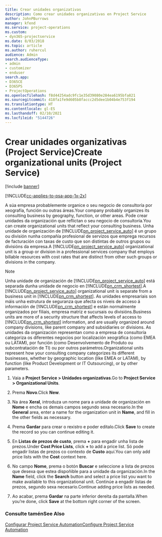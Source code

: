 ```yaml
---
title: Crear unidades organizativas
description: Como crear unidades organizativas en Project Service
author: JohnPBurrows
manager: kfend
ms.service: project-operations
ms.custom:
- dyn365-projectservice
ms.date: 8/03/2018
ms.topic: article
ms.author: ruhercul
audience: Admin
search.audienceType:
- admin
- customizer
- enduser
search.app:
- D365CE
- D365PS
- ProjectOperations
ms.openlocfilehash: f8d44254adc9fc1e35d39080e284ea6195bfa821
ms.sourcegitcommit: 418fa1fe9d605b8faccc2d5dee1b04b4e753f194
ms.translationtype: HT
ms.contentlocale: gl-ES
ms.lasthandoff: 02/10/2021
ms.locfileid: "5144726"
---
```

# <a name="create-organizational-units-project-service"></a><span data-ttu-id="cdf18-103">Crear unidades organizativas (Project Service)</span><span class="sxs-lookup"><span data-stu-id="cdf18-103">Create organizational units (Project Service)</span></span>

[!include [banner](../includes/psa-now-project-operations.md)]

[!INCLUDE[cc-applies-to-psa-app-1x-2x](../includes/cc-applies-to-psa-app-1x-2x.md)]

<span data-ttu-id="cdf18-104">A súa empresa probablemente organice o seu negocio de consultoría por xeografía, función ou outras áreas.</span><span class="sxs-lookup"><span data-stu-id="cdf18-104">Your company probably organizes its consulting business by geography, function, or other areas.</span></span> <span data-ttu-id="cdf18-105">Pode crear unidades da organización que reflictan o seu negocio de consultoría.</span><span class="sxs-lookup"><span data-stu-id="cdf18-105">You can create organizational units that reflect your consulting business.</span></span> <span data-ttu-id="cdf18-106">Unha unidade de organización de [!INCLUDE[pn_project_service_auto](../includes/pn-project-service-auto.md)] é un grupo ou división nunha compañía profesional de servizos que emprega recursos de facturación con taxas de custo que son distintas de outros grupos ou divisións da empresa.</span><span class="sxs-lookup"><span data-stu-id="cdf18-106">A [!INCLUDE[pn_project_service_auto](../includes/pn-project-service-auto.md)] organizational unit is a group or division in a professional services company that employs billable resources with cost rates that are distinct from other such groups or divisions in the company.</span></span>  
  
> [!NOTE]
>  <span data-ttu-id="cdf18-107">Unha unidade de organización de [!INCLUDE[pn_project_service_auto](../includes/pn-project-service-auto.md)] está separada dunha unidade de negocio en [!INCLUDE[pn_crm_shortest](../includes/pn-crm-shortest.md)].</span><span class="sxs-lookup"><span data-stu-id="cdf18-107">A [!INCLUDE[pn_project_service_auto](../includes/pn-project-service-auto.md)] organizational unit is separate from a business unit in [!INCLUDE[pn_crm_shortest](../includes/pn-crm-shortest.md)].</span></span> <span data-ttu-id="cdf18-108">As unidades empresariais son máis unha estrutura de seguranza que afecta os niveis de acceso á información de [!INCLUDE[pn_crm_shortest](../includes/pn-crm-shortest.md)] e están normalmente organizados por filiais, empresa matriz e sucursais ou divisións.</span><span class="sxs-lookup"><span data-stu-id="cdf18-108">Business units are more of a security structure that affects levels of access to [!INCLUDE[pn_crm_shortest](../includes/pn-crm-shortest.md)] information, and are usually organized around company divisions, like parent company and subsidiaries or divisions.</span></span> <span data-ttu-id="cdf18-109">As unidades da organización representan como a empresa de consultoría categoriza os diferentes negocios por localización xeográfica (como EMEA ou LATAM), por función (como Desenvolvemento de Produto ou subcontratación de TI) ou por outros parámetros.</span><span class="sxs-lookup"><span data-stu-id="cdf18-109">Organizational units represent how your consulting company categorizes its different businesses, whether by geographic location (like EMEA or LATAM), by function (like Product Development or IT Outsourcing), or by other parameters.</span></span>  
  
1.  <span data-ttu-id="cdf18-110">Vaia a **Project Service > Unidades organizativas**.</span><span class="sxs-lookup"><span data-stu-id="cdf18-110">Go to **Project Service > Organizational Units**.</span></span>  
  
2.  <span data-ttu-id="cdf18-111">Prema **Novo**.</span><span class="sxs-lookup"><span data-stu-id="cdf18-111">Click **New**.</span></span>  
  
3.  <span data-ttu-id="cdf18-112">Na área **Xeral**, introduza un nome para a unidade de organización en **Nome** e encha os demais campos segundo sexa necesario.</span><span class="sxs-lookup"><span data-stu-id="cdf18-112">In the **General** area, enter a name for the organization unit in **Name**, and fill in the other fields as necessary.</span></span>  
  
4.  <span data-ttu-id="cdf18-113">Prema **Gardar** para crear o rexistro e poder editalo.</span><span class="sxs-lookup"><span data-stu-id="cdf18-113">Click **Save** to create the record so you can continue editing it.</span></span>  
  
5.  <span data-ttu-id="cdf18-114">En **Listas de prezos de custo**, prema **+** para engadir unha lista de prezos.</span><span class="sxs-lookup"><span data-stu-id="cdf18-114">Under **Cost Price Lists**, click **+** to add a price list.</span></span> <span data-ttu-id="cdf18-115">Só pode engadir listas de prezos co contexto de **Custo** aquí.</span><span class="sxs-lookup"><span data-stu-id="cdf18-115">You can only add price lists with the **Cost** context here.</span></span>  
  
6.  <span data-ttu-id="cdf18-116">No campo **Nome**, prema o botón **Buscar** e seleccione a lista de prezos que desexa que estea dispoñible para a unidade da organización.</span><span class="sxs-lookup"><span data-stu-id="cdf18-116">In the **Name** field, click the **Search** button and select a price list you want to make available to this organizational unit.</span></span> <span data-ttu-id="cdf18-117">Continúe a engadir listas de prezos, segundo sexa necesario.</span><span class="sxs-lookup"><span data-stu-id="cdf18-117">Continue adding price lists as needed.</span></span>  
  
7.  <span data-ttu-id="cdf18-118">Ao acabar, prema **Gardar** na parte inferior dereita da pantalla.</span><span class="sxs-lookup"><span data-stu-id="cdf18-118">When you’re done, click **Save** at the bottom right corner of the screen.</span></span>  
  
### <a name="see-also"></a><span data-ttu-id="cdf18-119">Consulte tamén</span><span class="sxs-lookup"><span data-stu-id="cdf18-119">See Also</span></span>  
 [<span data-ttu-id="cdf18-120">Configurar Project Service Automation</span><span class="sxs-lookup"><span data-stu-id="cdf18-120">Configure Project Service Automation</span></span>](../psa/configure.md)
